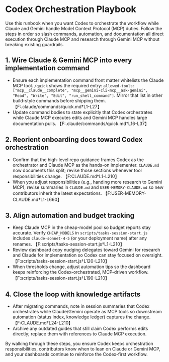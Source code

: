 # Codex Orchestration Playbook

Use this runbook when you want Codex to orchestrate the workflow while Claude and Gemini handle Model Context Protocol (MCP) duties. Follow the steps in order so slash commands, automation, and documentation all direct execution through Claude MCP and research through Gemini MCP without breaking existing guardrails.

## 1. Wire Claude & Gemini MCP into every implementation command
- Ensure each implementation command front matter whitelists the Claude MCP tool. `/quick` shows the required entry: `allowed-tools: ["mcp__claude__complete", "mcp__gemini-cli-mcp__ask-gemini", "Read", "Write", "Edit", "run_shell_command"]`. Mirror that list in other build-style commands before shipping them. 【F:.claude/commands/quick.md†L1-L27】
- Update command bodies to state explicitly that Codex orchestrates while Claude MCP executes edits and Gemini MCP handles large documentation pulls. 【F:.claude/commands/quick.md†L16-L37】

## 2. Reorient onboarding docs toward Codex orchestration
- Confirm that the high-level repo guidance frames Codex as the orchestrator and Claude MCP as the hands-on implementer. `CLAUDE.md` now documents this split; revise those sections whenever tool responsibilities change. 【F:CLAUDE.md†L1-L210】
- When you adjust responsibilities (e.g., handing more research to Gemini MCP), revise summaries in `CLAUDE.md` and `USER-MEMORY-CLAUDE.md` so new contributors inherit the latest expectations. 【F:USER-MEMORY-CLAUDE.md†L1-L660】

## 3. Align automation and budget tracking
- Keep Claude MCP in the cheap-model pool so budget reports stay accurate. Verify `CHEAP_MODELS` in `scripts/tasks-session-start.js` includes `claude-sonnet-4-5` (or your deployment name) after any renames. 【F:scripts/tasks-session-start.js†L1-L210】
- Review dashboard copy nudging delegates toward Gemini for research and Claude for implementation so Codex can stay focused on oversight. 【F:scripts/tasks-session-start.js†L120-L210】
- When thresholds change, adjust automation tips so the dashboard keeps reinforcing the Codex-orchestrated, MCP-driven workflow. 【F:scripts/tasks-session-start.js†L190-L210】

## 4. Close the loop with knowledge artifacts
- After migrating commands, note in session summaries that Codex orchestrates while Claude/Gemini operate as MCP tools so downstream automation (status index, knowledge ledger) captures the change. 【F:CLAUDE.md†L24-L210】
- Archive any outdated guides that still claim Codex performs edits directly; replace them with references to Claude MCP execution.

By walking through these steps, you ensure Codex keeps orchestration responsibilities, contributors know when to lean on Claude or Gemini MCP, and your dashboards continue to reinforce the Codex-first workflow.
